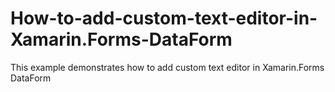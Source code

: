 # How-to-add-custom-text-editor-in-Xamarin.Forms-DataForm
This example demonstrates how to add custom text editor in Xamarin.Forms DataForm
